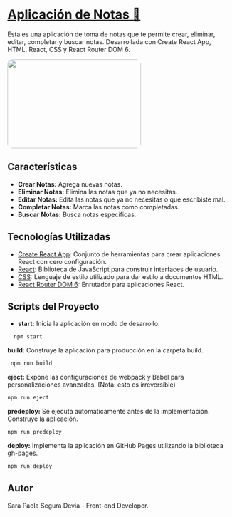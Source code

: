 # [Aplicación de Notas 📝](https://sarasegura.github.io/page-notes-curso-react-intro/)
Esta es una aplicación de toma de notas que te permite crear, eliminar, editar, completar y buscar notas. Desarrollada con Create React App, HTML, React, CSS y React Router DOM 6.

<img src="https://github.com/sarasegura/page-notes-curso-react-intro/assets/137323950/c87a2b44-df1e-4c44-8f9b-03a5e3479b5a" width="300" height="200"  style="border-radius: 10px;">

## Características

- **Crear Notas:** Agrega nuevas notas.
- **Eliminar Notas:** Elimina las notas que ya no necesitas.
-  **Editar Notas:** Edita las notas que ya no necesitas o que escribiste mal.
- **Completar Notas:** Marca las notas como completadas.
- **Buscar Notas:** Busca notas específicas.

## Tecnologías Utilizadas

- [Create React App](https://create-react-app.dev/): Conjunto de herramientas para crear aplicaciones React con cero configuración.
- [React](https://reactjs.org/): Biblioteca de JavaScript para construir interfaces de usuario.
- [CSS](https://developer.mozilla.org/en-US/docs/Web/CSS): Lenguaje de estilo utilizado para dar estilo a documentos HTML.
- [React Router DOM 6](https://reactrouter.com/): Enrutador para aplicaciones React.

## Scripts del Proyecto
- **start:** Inicia la aplicación en modo de desarrollo.
```bash
  npm start
  ```
**build:** Construye la aplicación para producción en la carpeta build.
```bash
 npm run build
  ```
**eject:** Expone las configuraciones de webpack y Babel para personalizaciones avanzadas. (Nota: esto es irreversible)
 ```bash
npm run eject
  ```
**predeploy:** Se ejecuta automáticamente antes de la implementación. Construye la aplicación.
```bash
npm run predeploy
  ```
**deploy:** Implementa la aplicación en GitHub Pages utilizando la biblioteca gh-pages.
 ```bash
npm run deploy
  ```

## Autor
Sara Paola Segura Devia - Front-end Developer.

